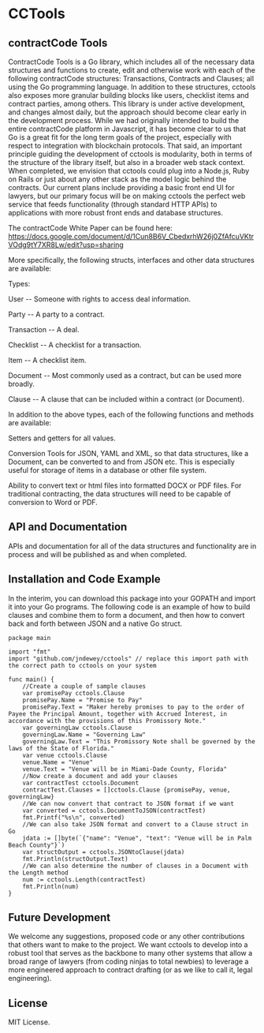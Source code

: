 # CCTools
## contractCode Tools

ContractCode Tools is a Go library, which includes all of the necessary data structures and functions to create, edit and otherwise work with each of the following contractCode structures: Transactions, Contracts and Clauses; all using the Go programming language.  In addition to these structures, cctools also exposes more granular building blocks like users, checklist items and contract parties, among others.  This library is under active development, and changes almost daily, but the approach should become clear early in the development process.  While we had originally intended to build the entire contractCode platform in Javascript, it has become clear to us that Go is a great fit for the long term goals of the project, especially with respect to integration with blockchain protocols.  That said, an important principle guiding the development of cctools is modularity, both in terms of the structure of the library itself, but also in a broader web stack context.  When completed, we envision that cctools could plug into a Node.js, Ruby on Rails or just about any other stack as the model logic behind the contracts.  Our current plans include providing a basic front end UI for lawyers, but our primary focus will be on making cctools the perfect web service that feeds functionality (through standard HTTP APIs) to applications with more robust front ends and database structures.

The contractCode White Paper can be found here: https://docs.google.com/document/d/1Cun8B6V_CbedxrhW26j0ZfAfcuVKtrVOdg9tY7XR8Lw/edit?usp=sharing

More specifically, the following structs, interfaces and other data structures are available:

Types:

User -- Someone with rights to access deal information.

Party -- A party to a contract.

Transaction -- A deal.

Checklist -- A checklist for a transaction.

Item -- A checklist item.

Document -- Most commonly used as a contract, but can be used more broadly.

Clause -- A clause that can be included within a contract (or Document).

In addition to the above types, each of the following functions and methods are available:

Setters and getters for all values. 

Conversion Tools for JSON, YAML and XML, so that data structures, like a Document, can be converted to and from JSON etc. This is especially useful for storage of items in a database or other file system.

Ability to convert text or html files into formatted DOCX or PDF files.  For traditional contracting, the data structures will need to be capable of conversion to Word or PDF.

## API and Documentation

APIs and documentation for all of the data structures and functionality are in process and will be published as and when completed.

## Installation and Code Example

In the interim, you can download this package into your GOPATH and import it into your Go programs.  The following code is an example of how to build clauses and combine them to form a document, and then how to convert back and forth between JSON and a native Go struct.
````
package main 

import "fmt"
import "github.com/jndewey/cctools" // replace this import path with the correct path to cctools on your system

func main() {
	//Create a couple of sample clauses
	var promisePay cctools.Clause
	promisePay.Name = "Promise to Pay"
	promisePay.Text = "Maker hereby promises to pay to the order of Payee the Principal Amount, together with Accrued Interest, in accordance with the provisions of this Promissory Note."
	var governingLaw cctools.Clause
	governingLaw.Name = "Governing Law"
	governingLaw.Text = "This Promissory Note shall be governed by the laws of the State of Florida."
	var venue cctools.Clause
	venue.Name = "Venue"
	venue.Text = "Venue will be in Miami-Dade County, Florida"
	//Now create a document and add your clauses
	var contractTest cctools.Document
	contractTest.Clauses = []cctools.Clause {promisePay, venue, governingLaw}
	//We can now convert that contract to JSON format if we want
	var converted = cctools.DocumentToJSON(contractTest)
	fmt.Printf("%s\n", converted)
	//We can also take JSON format and convert to a Clause struct in Go
	jdata := []byte(`{"name": "Venue", "text": "Venue will be in Palm Beach County"}`)
	var structOutput = cctools.JSONtoClause(jdata)
	fmt.Println(structOutput.Text)
	//We can also determine the number of clauses in a Document with the Length method
	num := cctools.Length(contractTest)
	fmt.Println(num)
}
````
## Future Development

We welcome any suggestions, proposed code or any other contributions that others want to make to the project.  We want cctools to develop into a robust tool that serves as the backbone to many other systems that allow a broad range of lawyers (from coding ninjas to total newbies) to leverage a more engineered approach to contract drafting (or as we like to call it, legal engineering).

## License

MIT License.

